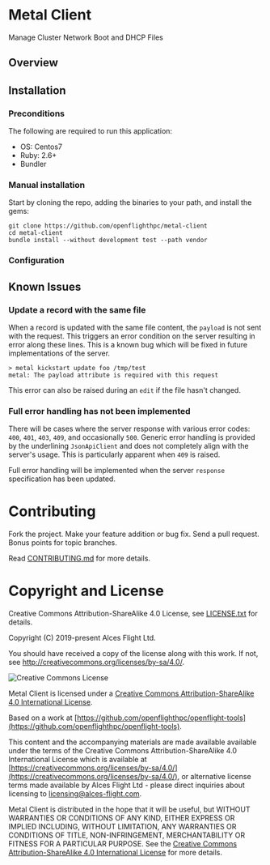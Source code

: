 # Metal Client

Manage Cluster Network Boot and DHCP Files

## Overview

## Installation

### Preconditions

The following are required to run this application:

* OS:     Centos7
* Ruby:   2.6+
* Bundler

### Manual installation

Start by cloning the repo, adding the binaries to your path, and install the gems:

```
git clone https://github.com/openflighthpc/metal-client
cd metal-client
bundle install --without development test --path vendor
```

### Configuration


## Known Issues

### Update a record with the same file

When a record is updated with the same file content, the `payload` is not sent with the request. This triggers an error condition on the server resulting in error along these lines. This is a known bug which will be fixed in future implementations of the server.

```
> metal kickstart update foo /tmp/test 
metal: The payload attribute is required with this request
```

This error can also be raised during an `edit` if the file hasn't changed.

### Full error handling has not been implemented

There will be cases where the server response with various error codes: `400`, `401`, `403`, `409`, and occasionally `500`. Generic error handling is provided by the underlining `JsonApiClient` and does not completely align with the server's usage. This is particularly apparent when `409` is raised.

Full error handling will be implemented when the server `response` specification has been updated.

# Contributing

Fork the project. Make your feature addition or bug fix. Send a pull
request. Bonus points for topic branches.

Read [CONTRIBUTING.md](CONTRIBUTING.md) for more details.

# Copyright and License

Creative Commons Attribution-ShareAlike 4.0 License, see [LICENSE.txt](LICENSE.txt) for details.

Copyright (C) 2019-present Alces Flight Ltd.

You should have received a copy of the license along with this work.
If not, see <http://creativecommons.org/licenses/by-sa/4.0/>.

![Creative Commons License](https://i.creativecommons.org/l/by-sa/4.0/88x31.png)

Metal Client is licensed under a [Creative Commons Attribution-ShareAlike 4.0 International License](http://creativecommons.org/licenses/by-sa/4.0/).

Based on a work at [https://github.com/openflighthpc/openflight-tools](https://github.com/openflighthpc/openflight-tools).

This content and the accompanying materials are made available available
under the terms of the Creative Commons Attribution-ShareAlike 4.0
International License which is available at [https://creativecommons.org/licenses/by-sa/4.0/](https://creativecommons.org/licenses/by-sa/4.0/),
or alternative license terms made available by Alces Flight Ltd -
please direct inquiries about licensing to
[licensing@alces-flight.com](mailto:licensing@alces-flight.com).

Metal Client is distributed in the hope that it will be useful, but
WITHOUT WARRANTIES OR CONDITIONS OF ANY KIND, EITHER EXPRESS OR
IMPLIED INCLUDING, WITHOUT LIMITATION, ANY WARRANTIES OR CONDITIONS OF
TITLE, NON-INFRINGEMENT, MERCHANTABILITY OR FITNESS FOR A PARTICULAR
PURPOSE. See the [Creative Commons Attribution-ShareAlike 4.0
International License](https://creativecommons.org/licenses/by-sa/4.0/) for more
details.
